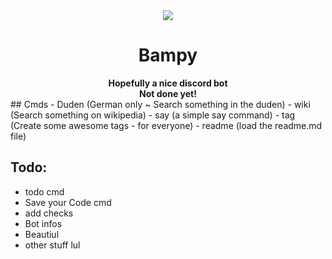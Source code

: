 <div align=center>
    <a href="">
        <img src="https://cdn.discordapp.com/attachments/528334474895949840/544109119741755392/BampyIMG.png"</img>
    </a>
    <h1>Bampy</h1>
    <strong>Hopefully a nice discord bot</strong> </br>
    <strong>Not done yet!</strong> 
</div>
## Cmds
- Duden (German only ~ Search something in the duden)
- wiki (Search something on wikipedia)
- say (a simple say command)
- tag (Create some awesome tags - for everyone)
- readme (load the readme.md file)

## Todo:
- todo cmd
- Save your Code cmd
- add checks
- Bot infos
- Beautiul 
- other stuff lul
